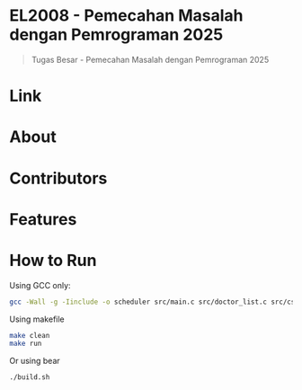 # EL2008 - Pemecahan Masalah dengan Pemrograman 2025
> Tugas Besar - Pemecahan Masalah dengan Pemrograman 2025

# Link

# About

# Contributors

# Features

# How to Run
Using GCC only:
```bash
gcc -Wall -g -Iinclude -o scheduler src/main.c src/doctor_list.c src/csv_utils.c
```
Using makefile
```bash
make clean
make run

```
Or using bear
```bash
./build.sh
```

